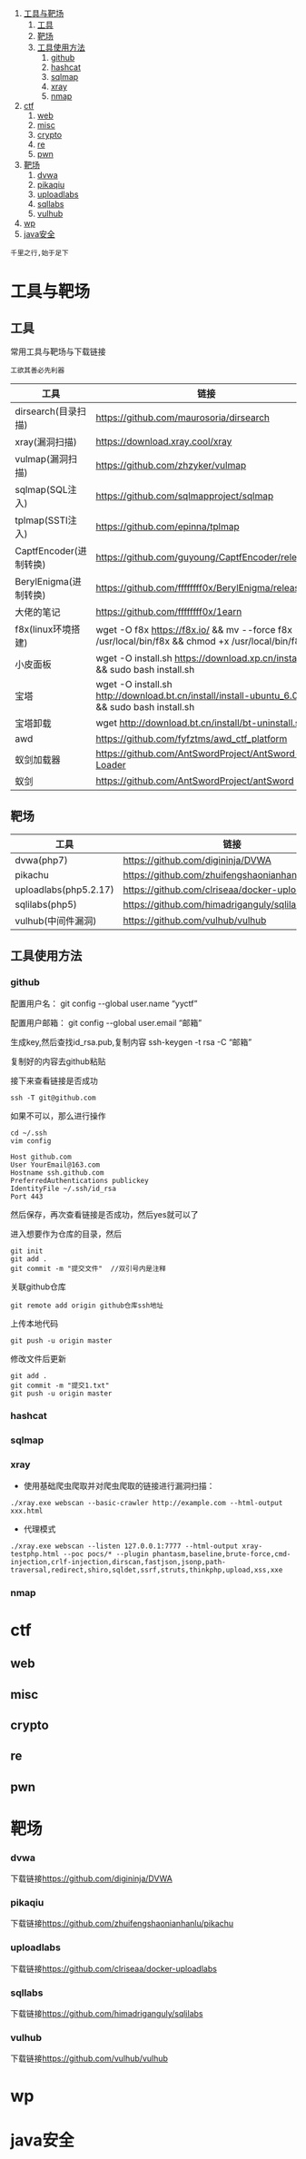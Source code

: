 1. [工具与靶场](#工具与靶场)
   1. [工具](#工具)
   2. [靶场](#靶场)
   3. [工具使用方法](#工具使用方法)
      1. [github](#github)
      2. [hashcat](#hashcat)
      3. [sqlmap](#sqlmap)
      4. [xray](#xray)
      5. [nmap](#nmap)
2. [ctf](#ctf)
   1. [web](#web)
   2. [misc](#misc)
   3. [crypto](#crypto)
   4. [re](#re)
   5. [pwn](#pwn)
3. [靶场](#靶场-1)
      1. [dvwa](#dvwa)
      2. [pikaqiu](#pikaqiu)
      3. [uploadlabs](#uploadlabs)
      4. [sqllabs](#sqllabs)
      5. [vulhub](#vulhub)
4. [wp](#wp)
5. [java安全](#java安全)

`千里之行,始于足下`

# 工具与靶场

## 工具

常用工具与靶场与下载链接

`工欲其善必先利器`

| 工具                 | 链接                                                                                              |
| ------------------ | ----------------------------------------------------------------------------------------------- |
| dirsearch(目录扫描)    | https://github.com/maurosoria/dirsearch                                                         |
| xray(漏洞扫描)         | https://download.xray.cool/xray                                                                 |
| vulmap(漏洞扫描)       | https://github.com/zhzyker/vulmap                                                               |
| sqlmap(SQL注入)      | https://github.com/sqlmapproject/sqlmap                                                         |
| tplmap(SSTI注入)     | https://github.com/epinna/tplmap                                                                |
| CaptfEncoder(进制转换) | https://github.com/guyoung/CaptfEncoder/releases                                                |
| BerylEnigma(进制转换)  | https://github.com/ffffffff0x/BerylEnigma/releases                                              |
| 大佬的笔记              | https://github.com/ffffffff0x/1earn                                                             |
| f8x(linux环境搭建)     | wget -O f8x https://f8x.io/ && mv --force f8x /usr/local/bin/f8x && chmod +x /usr/local/bin/f8x |
| 小皮面板               | wget -O install.sh https://download.xp.cn/install.sh && sudo bash install.sh                    |
| 宝塔                 | wget -O install.sh http://download.bt.cn/install/install-ubuntu_6.0.sh && sudo bash install.sh  |
| 宝塔卸载               | wget http://download.bt.cn/install/bt-uninstall.sh                                              |
| awd                | https://github.com/fyfztms/awd_ctf_platform                                                     |
| 蚁剑加载器              | https://github.com/AntSwordProject/AntSword-Loader                                              |
| 蚁剑                 | https://github.com/AntSwordProject/antSword                                                     |

## 靶场

| 工具                    | 链接                                               |
| --------------------- | ------------------------------------------------ |
| dvwa(php7)            | https://github.com/digininja/DVWA                |
| pikachu               | https://github.com/zhuifengshaonianhanlu/pikachu |
| uploadlabs(php5.2.17) | https://github.com/clriseaa/docker-uploadlabs    |
| sqlilabs(php5)        | https://github.com/himadriganguly/sqlilabs       |
| vulhub(中间件漏洞)         | https://github.com/vulhub/vulhub                 |

## 工具使用方法

### github

  配置用户名：
    git config --global user.name “yyctf”

配置用户邮箱：
    git config --global user.email “邮箱”

生成key,然后查找id_rsa.pub,复制内容
    ssh-keygen -t rsa -C “邮箱”

复制好的内容去github粘贴

接下来查看链接是否成功

    ssh -T git@github.com

如果不可以，那么进行操作

    cd ~/.ssh
    vim config

```vim
Host github.com
User YourEmail@163.com
Hostname ssh.github.com
PreferredAuthentications publickey
IdentityFile ~/.ssh/id_rsa
Port 443
```

然后保存，再次查看链接是否成功，然后yes就可以了

进入想要作为仓库的目录，然后

    git init
    git add .
    git commit -m "提交文件"  //双引号内是注释

关联github仓库

    git remote add origin github仓库ssh地址

上传本地代码

    git push -u origin master

修改文件后更新

    git add .
    git commit -m "提交1.txt"
    git push -u origin master

### hashcat

### sqlmap

### xray

- 使用基础爬虫爬取并对爬虫爬取的链接进行漏洞扫描：

`./xray.exe webscan --basic-crawler http://example.com --html-output xxx.html`

- 代理模式

`./xray.exe webscan --listen 127.0.0.1:7777 --html-output xray-testphp.html --poc pocs/* --plugin phantasm,baseline,brute-force,cmd-injection,crlf-injection,dirscan,fastjson,jsonp,path-traversal,redirect,shiro,sqldet,ssrf,struts,thinkphp,upload,xss,xxe`

### nmap


# ctf

## web

## misc

## crypto

## re

## pwn

# 靶场

### dvwa

下载链接<https://github.com/digininja/DVWA>

### pikaqiu

下载链接<https://github.com/zhuifengshaonianhanlu/pikachu>

### uploadlabs

下载链接<https://github.com/clriseaa/docker-uploadlabs>

### sqllabs

下载链接<https://github.com/himadriganguly/sqlilabs>

### vulhub

下载链接<https://github.com/vulhub/vulhub>

# wp

# java安全
